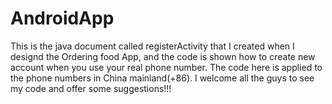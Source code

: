 # AndroidApp
This is the java document called registerActivity that I created when I designd the Ordering food App, and the code is shown how to create
new account when you use your real phone number. The code here is applied to the phone numbers in China mainland(+86). I welcome all the guys to see my code and offer some suggestions!!!

